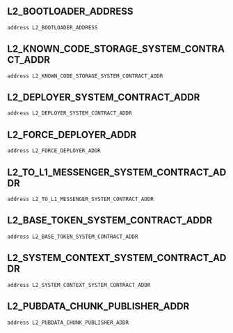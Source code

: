 ## L2_BOOTLOADER_ADDRESS

```solidity
address L2_BOOTLOADER_ADDRESS
```

## L2_KNOWN_CODE_STORAGE_SYSTEM_CONTRACT_ADDR

```solidity
address L2_KNOWN_CODE_STORAGE_SYSTEM_CONTRACT_ADDR
```

## L2_DEPLOYER_SYSTEM_CONTRACT_ADDR

```solidity
address L2_DEPLOYER_SYSTEM_CONTRACT_ADDR
```

## L2_FORCE_DEPLOYER_ADDR

```solidity
address L2_FORCE_DEPLOYER_ADDR
```

## L2_TO_L1_MESSENGER_SYSTEM_CONTRACT_ADDR

```solidity
address L2_TO_L1_MESSENGER_SYSTEM_CONTRACT_ADDR
```

## L2_BASE_TOKEN_SYSTEM_CONTRACT_ADDR

```solidity
address L2_BASE_TOKEN_SYSTEM_CONTRACT_ADDR
```

## L2_SYSTEM_CONTEXT_SYSTEM_CONTRACT_ADDR

```solidity
address L2_SYSTEM_CONTEXT_SYSTEM_CONTRACT_ADDR
```

## L2_PUBDATA_CHUNK_PUBLISHER_ADDR

```solidity
address L2_PUBDATA_CHUNK_PUBLISHER_ADDR
```

